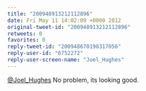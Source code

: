 ```yaml
---
title: "200948913212112896"
date: Fri May 11 14:02:09 +0000 2012
original-tweet-id: "200948913212112896"
retweets: 0
favorites: 0
reply-tweet-id: "200948670198317056"
reply-user-id: "6752272"
reply-user-screen-name: "Joel_Hughes"
---
```

<a href="https://twitter.com/Joel_Hughes">@Joel_Hughes</a> No problem, its looking good.
